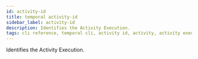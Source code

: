 ```yaml
---
id: activity-id
title: temporal activity-id
sidebar_label: activity-id
description: Identifies the Activity Execution.
tags: cli reference, temporal cli, activity id, activity, activity execution, options-feature, command-line-interface-cli
---
```


Identifies the Activity Execution.
